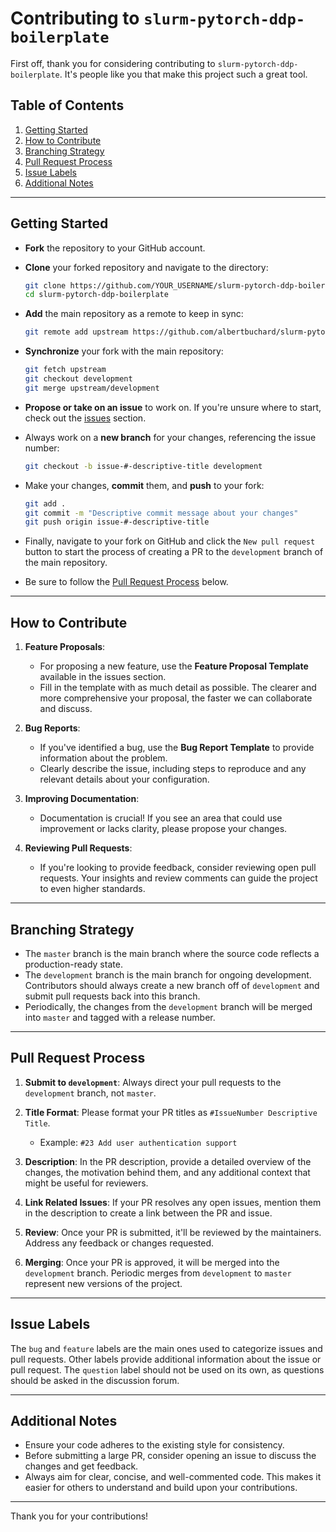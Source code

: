 # Contributing to `slurm-pytorch-ddp-boilerplate`

First off, thank you for considering contributing to `slurm-pytorch-ddp-boilerplate`. It's people like you that make this project such a great tool.

## Table of Contents
 
1. [Getting Started](#getting-started)
2. [How to Contribute](#how-to-contribute)
3. [Branching Strategy](#branching-strategy)
4. [Pull Request Process](#pull-request-process)
5. [Issue Labels](#issue-labels)
6. [Additional Notes](#additional-notes)

--- 

## Getting Started

- **Fork** the repository to your GitHub account.
- **Clone** your forked repository and navigate to the directory:
  ```bash
  git clone https://github.com/YOUR_USERNAME/slurm-pytorch-ddp-boilerplate.git
  cd slurm-pytorch-ddp-boilerplate
  ```
- **Add** the main repository as a remote to keep in sync:
    ```bash
    git remote add upstream https://github.com/albertbuchard/slurm-pytorch-ddp-boilerplate.git
    ```

- **Synchronize** your fork with the main repository:
    ```bash
  git fetch upstream
  git checkout development
  git merge upstream/development
  ```

- **Propose or take on an issue** to work on. If you're unsure where to start, check out the [issues](https://github.com/albertbuchard/slurm-pytorch-ddp-boilerplate/issues) section.
- Always work on a **new branch** for your changes, referencing the issue number: 
  ```bash
  git checkout -b issue-#-descriptive-title development
  ```

- Make your changes, **commit** them, and **push** to your fork:
  ```bash
  git add .
  git commit -m "Descriptive commit message about your changes"
  git push origin issue-#-descriptive-title
  ```

- Finally, navigate to your fork on GitHub and click the `New pull request` button to start the process of creating a PR to the `development` branch of the main repository.

- Be sure to follow the [Pull Request Process](#pull-request-process) below.
 
---

## How to Contribute

1. **Feature Proposals**:
   - For proposing a new feature, use the **Feature Proposal Template** available in the issues section.
   - Fill in the template with as much detail as possible. The clearer and more comprehensive your proposal, the faster we can collaborate and discuss.

2. **Bug Reports**:
   - If you've identified a bug, use the **Bug Report Template** to provide information about the problem.
   - Clearly describe the issue, including steps to reproduce and any relevant details about your configuration.

3. **Improving Documentation**:
   - Documentation is crucial! If you see an area that could use improvement or lacks clarity, please propose your changes.

4. **Reviewing Pull Requests**:
   - If you're looking to provide feedback, consider reviewing open pull requests. Your insights and review comments can guide the project to even higher standards.

---

## Branching Strategy

- The `master` branch is the main branch where the source code reflects a production-ready state.
- The `development` branch is the main branch for ongoing development. Contributors should always create a new branch off of `development` and submit pull requests back into this branch.
- Periodically, the changes from the `development` branch will be merged into `master` and tagged with a release number.

---

## Pull Request Process

1. **Submit to `development`**: Always direct your pull requests to the `development` branch, not `master`.
   
2. **Title Format**: Please format your PR titles as `#IssueNumber Descriptive Title`. 
   - Example: `#23 Add user authentication support`

3. **Description**: In the PR description, provide a detailed overview of the changes, the motivation behind them, and any additional context that might be useful for reviewers.

4. **Link Related Issues**: If your PR resolves any open issues, mention them in the description to create a link between the PR and issue.

5. **Review**: Once your PR is submitted, it'll be reviewed by the maintainers. Address any feedback or changes requested.

6. **Merging**: Once your PR is approved, it will be merged into the `development` branch. Periodic merges from `development` to `master` represent new versions of the project.

---

## Issue Labels

The `bug` and `feature` labels are the main ones used to categorize issues and pull requests.
Other labels provide additional information about the issue or pull request.
The `question` label should not be used on its own, as questions should be asked in the discussion forum. 

---

## Additional Notes

- Ensure your code adheres to the existing style for consistency.
- Before submitting a large PR, consider opening an issue to discuss the changes and get feedback.
- Always aim for clear, concise, and well-commented code. This makes it easier for others to understand and build upon your contributions.

---

Thank you for your contributions!